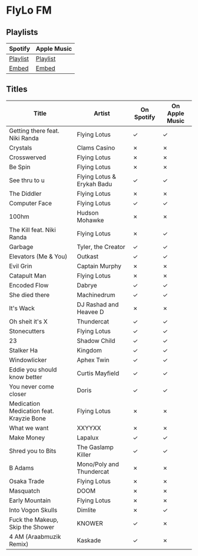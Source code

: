 # FlyLo FM

## Playlists

Spotify                                                                                                     | Apple Music
----------------------------------------------------------------------------------------------------------- | -----------------------------------------------------------------------------------------------------
[Playlist](https://open.spotify.com/user/marauderxtreme/playlist/6P3sfpBvZQM41tHQY2hl5I)                    | [Playlist](https://itunes.apple.com/de/playlist/gta-v-flylo-fm/idpl.bd333d1b665e4286aff6f5867584fb4f)
[Embed](https://embed.spotify.com/?uri=spotify%3Auser%3Amarauderxtreme%3Aplaylist%3A6P3sfpBvZQM41tHQY2hl5I) | [Embed](https://tools.applemusic.com/embed/v1/playlist/pl.bd333d1b665e4286aff6f5867584fb4f)

## Titles

Title                                    | Artist                     | On Spotify | On Apple Music
---------------------------------------- | -------------------------- | ---------- | --------------
Getting there feat. Niki Randa           | Flying Lotus               | ✓          | ✓
Crystals                                 | Clams Casino               | ✗          | ✗
Crosswerved                              | Flying Lotus               | ✗          | ✗
Be Spin                                  | Flying Lotus               | ✗          | ✗
See thru to u                            | Flying Lotus & Erykah Badu | ✓          | ✓
The Diddler                              | Flying Lotus               | ✗          | ✗
Computer Face                            | Flying Lotus               | ✓          | ✓
100hm                                    | Hudson Mohawke             | ✗          | ✗
The Kill feat. Niki Randa                | Flying Lotus               | ✗          | ✓
Garbage                                  | Tyler, the Creator         | ✓          | ✓
Elevators (Me & You)                     | Outkast                    | ✓          | ✓
Evil Grin                                | Captain Murphy             | ✗          | ✗
Catapult Man                             | Flying Lotus               | ✗          | ✗
Encoded Flow                             | Dabrye                     | ✓          | ✓
She died there                           | Machinedrum                | ✓          | ✓
It's Wack                                | DJ Rashad and Heavee D     | ✗          | ✗
Oh sheit it's X                          | Thundercat                 | ✓          | ✓
Stonecutters                             | Flying Lotus               | ✓          | ✓
23                                       | Shadow Child               | ✓          | ✓
Stalker Ha                               | Kingdom                    | ✓          | ✓
Windowlicker                             | Aphex Twin                 | ✓          | ✓
Eddie you should know better             | Curtis Mayfield            | ✓          | ✓
You never come closer                    | Doris                      | ✓          | ✓
Medication Medication feat. Krayzie Bone | Flying Lotus               | ✗          | ✗
What we want                             | XXYYXX                     | ✗          | ✗
Make Money                               | Lapalux                    | ✓          | ✓
Shred you to Bits                        | The Gaslamp Killer         | ✓          | ✓
B Adams                                  | Mono/Poly and Thundercat   | ✗          | ✗
Osaka Trade                              | Flying Lotus               | ✗          | ✗
Masquatch                                | DOOM                       | ✗          | ✗
Early Mountain                           | Flying Lotus               | ✗          | ✗
Into Vogon Skulls                        | Dimlite                    | ✗          | ✓
Fuck the Makeup, Skip the Shower         | KNOWER                     | ✓          | ✗
4 AM (Araabmuzik Remix)                  | Kaskade                    | ✓          | ✗
